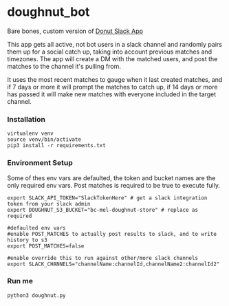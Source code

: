 # doughnut_bot
Bare bones, custom version of [Donut Slack App](https://beemit.slack.com/apps/A11MJ51SR-donut?tab=more_info)

This app gets all active, not bot users in a slack channel and randomly pairs them up for a social catch up, taking into account previous matches and timezones.
The app will create a DM with the matched users, and post the matches to the channel it's pulling from.

It uses the most recent matches to gauge when it last created matches, and if 7 days or more it will prompt the matches to catch up, if 14 days or more has passed it will make new matches with everyone included in the target channel.

### Installation
```shell
virtualenv venv
source venv/bin/activate
pip3 install -r requirements.txt
```

### Environment Setup
Some of thes env vars are defaulted, the token and bucket names are the only required env vars.
Post matches is required to be true to execute fully.
```shell
export SLACK_API_TOKEN="SlackTokenHere" # get a slack integration token from your slack admin
export DOUGHNUT_S3_BUCKET="bc-mel-doughnut-store" # replace as required

#defaulted env vars
#enable POST_MATCHES to actually post results to slack, and to write history to s3
export POST_MATCHES=false

#enable override this to run against other/more slack channels 
export SLACK_CHANNELS="channelName:channelId,channelName2:channelId2" 
```

### Run me
```shell
python3 doughnut.py
```